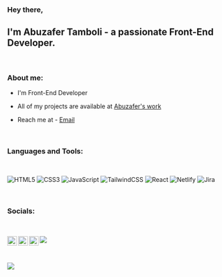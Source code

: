 ### Hey there,

## I'm Abuzafer Tamboli - a passionate Front-End  Developer.

<br>

### About me:

- I'm Front-End Developer

- All of my projects are available at [Abuzafer's work](https://github.com/abuzafertamboli?tab=repositories)

- Reach me at - [Email](mailto:abutamboli7707@gmail.com)

<br>

 ### Languages and Tools:

<br>

![HTML5](https://img.shields.io/badge/html5-%23E34F26.svg?style=for-the-badge&logo=html5&logoColor=white) ![CSS3](https://img.shields.io/badge/css3-%231572B6.svg?style=for-the-badge&logo=css3&logoColor=white) ![JavaScript](https://img.shields.io/badge/javascript-%23323330.svg?style=for-the-badge&logo=javascript&logoColor=%23F7DF1E) ![TailwindCSS](https://img.shields.io/badge/tailwindcss-%2338B2AC.svg?style=for-the-badge&logo=tailwind-css&logoColor=white) ![React](https://img.shields.io/badge/react-%2320232a.svg?style=for-the-badge&logo=react&logoColor=%2361DAFB) ![Netlify](https://img.shields.io/badge/netlify-%23000000.svg?style=for-the-badge&logo=netlify&logoColor=#00C7B7)  ![Jira](https://img.shields.io/badge/jira-%230A0FFF.svg?style=for-the-badge&logo=jira&logoColor=white)

<br>

 ### Socials:
 
 <br>

<a href="https://www.linkedin.com/in/abuzafer-tamboli/"> <img align="left"  alt="LinkedIn" width="22px" src="https://cdn-icons-png.flaticon.com/512/174/174857.png"/>
</a>
<a href="https://www.instagram.com/_abu_7707/"> <img  align="left" alt="Instagram" width="22px" src="https://upload.wikimedia.org/wikipedia/commons/thumb/a/a5/Instagram_icon.png/2048px-Instagram_icon.png"/>
</a>
<a href="https://twitter.com/_abu_7707"> <img  alt="Twitter" align="left" width="22px" src="https://upload.wikimedia.org/wikipedia/sco/thumb/9/9f/Twitter_bird_logo_2012.svg/1200px-Twitter_bird_logo_2012.svg.png"/>
</a>
![](https://img.shields.io/badge/Front--End-Developer-red) 

 <br>
 
[![](https://visitcount.itsvg.in/api?id=abuzafertamboli&label=Profile%20Views&color=1&icon=2&pretty=true)](https://visitcount.itsvg.in)
